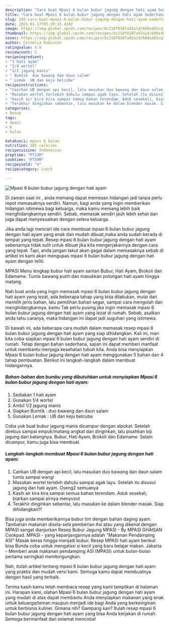 ```yaml
---
description: "Cara buat Mpasi 6 bulan bubur jagung dengan hati ayam Sederhana Untuk Jualan"
title: "Cara buat Mpasi 6 bulan bubur jagung dengan hati ayam Sederhana Untuk Jualan"
slug: 192-cara-buat-mpasi-6-bulan-bubur-jagung-dengan-hati-ayam-sederhana-untuk-jualan
date: 2021-01-17T05:39:15.418Z
image: https://img-global.cpcdn.com/recipes/bc218f0387a92a1d/680x482cq70/mpasi-6-bulan-bubur-jagung-dengan-hati-ayam-foto-resep-utama.jpg
thumbnail: https://img-global.cpcdn.com/recipes/bc218f0387a92a1d/680x482cq70/mpasi-6-bulan-bubur-jagung-dengan-hati-ayam-foto-resep-utama.jpg
cover: https://img-global.cpcdn.com/recipes/bc218f0387a92a1d/680x482cq70/mpasi-6-bulan-bubur-jagung-dengan-hati-ayam-foto-resep-utama.jpg
author: Cornelia Robinson
ratingvalue: 4.9
reviewcount: 5
recipeingredient:
- "1 hati ayam"
- "1/4 wortel"
- "1/2 jagung manis"
- " Bumtik  duo bawang dan daun salam"
- " Lemak  UB dan keju belcube"
recipeinstructions:
- "Cairkan UB dengan api kecil, lalu masukan duo bawang dan daun salam tumis sampai wangi"
- "Masukan wortel terlebih dahulu sampai agak layu. Setelah itu disusul jagung dan hati ayam. Oseng2 semuanya"
- "Kasih air kira kira sampai semua bahan terendam. Aduk sesekali, biarkan sampai airnya menyusut"
- "Terakhir dinginkan sebentar, lalu masukan ke dalam blender masak. Siap dihidangkan!!!"
categories:
- Resep
tags:
- mpasi
- 6
- bulan

katakunci: mpasi 6 bulan 
nutrition: 285 calories
recipecuisine: Indonesian
preptime: "PT13M"
cooktime: "PT59M"
recipeyield: "4"
recipecategory: Lunch

---
```



![Mpasi 6 bulan bubur jagung dengan hati ayam](https://img-global.cpcdn.com/recipes/bc218f0387a92a1d/680x482cq70/mpasi-6-bulan-bubur-jagung-dengan-hati-ayam-foto-resep-utama.jpg)

Di zaman  saat ini , anda memang dapat memesan hidangan jadi tanpa perlu repot memasaknya sendiri. Namun, bagi anda yang ingin memberikan hidangan istimewa bagi keluarga, maka kamu memang lebih baik menghidangkannya sendiri. Sebab, memasak sendiri jauh lebih sehat dan juga dapat menyesuaikan dengan selera keluarga.

Jika anda lagi mencari ide cara membuat mpasi 6 bulan bubur jagung dengan hati ayam yang enak dan mudah dibuat,maka anda sudah berada di tempat yang tepat. Resep mpasi 6 bulan bubur jagung dengan hati ayam  sebenarnya tidak sulit untuk dibuat jika kita mengerjakannya dengan cara yang tepat. Tapi, anda jangan takut akan gagal dalam memasaknya 
sebab di artikel ini kami akan mengupas mpasi 6 bulan bubur jagung dengan hati ayam dengan teliti.  

MPASI Menu lengkap bubur hati ayam santan Bubur, Hati Ayam, Brokoli dan Edamame. Tumis bawang putih dan masukkan potongan hati ayam hingga matang.

Nah buat anda yang ingin memasak mpasi 6 bulan bubur jagung dengan hati ayam yang lezat, ada beberapa tahap yang bisa dilakukan, mulai dari memilih jenis bahan, lalu pemilihan bahan segar, sampai cara mengolah dan menghidangkannya. kamu Tak perlu pusing jika ingin memasak mpasi 6 bulan bubur jagung dengan hati ayam yang lezat di rumah. Sebab, asalkan anda  tahu caranya, maka hidangan ini dapat jadi suguhan yang istimewa.

Di bawah ini, ada beberapa cara mudah dalam memasak resep mpasi 6 bulan bubur jagung dengan hati ayam yang siap dihidangkan. Kali ini, mari kita coba siapkan mpasi 6 bulan bubur jagung dengan hati ayam sendiri di rumah. Tetap dengan bahan sederhana, sajian ini dapat memberi manfaat untuk membantu menjaga kesehatan tubuh kita. Anda bisa menyiapkan Mpasi 6 bulan bubur jagung dengan hati ayam menggunakan 5 bahan dan 4 tahap pembuatan. Berikut ini langkah-langkah dalam membuat hidangannya.

<!--inarticleads1-->

##### Bahan-bahan dan bumbu yang dibutuhkan untuk menyiapkan Mpasi 6 bulan bubur jagung dengan hati ayam:

1. Sediakan 1 hati ayam
1. Gunakan 1/4 wortel
1. Ambil 1/2 jagung manis
1. Siapkan  Bumtik : duo bawang dan daun salam
1. Gunakan  Lemak : UB dan keju belcube


Coba yuk buat bubur jagung manis dicampur dengan alpukat. Setelah direbus sampai empuk/matang angkat dan dinginkan, lalu pisahkan biji jagung dari batangnya. Bubur, Hati Ayam, Brokoli dan Edamame. Selain dicampur, kamu juga bisa membuat. 

<!--inarticleads2-->

##### Langkah-langkah membuat Mpasi 6 bulan bubur jagung dengan hati ayam:

1. Cairkan UB dengan api kecil, lalu masukan duo bawang dan daun salam tumis sampai wangi
1. Masukan wortel terlebih dahulu sampai agak layu. Setelah itu disusul jagung dan hati ayam. Oseng2 semuanya
1. Kasih air kira kira sampai semua bahan terendam. Aduk sesekali, biarkan sampai airnya menyusut
1. Terakhir dinginkan sebentar, lalu masukan ke dalam blender masak. Siap dihidangkan!!!


Bisa juga anda memberikannya bubur tim dengan bahan daging ayam. Tambahan makanan disela-sela pemberian Asi atau yang dikenal dengan MPASI sangat dianjurkan Resep Bubur Jagung MPASI - By MPASI GHAISAN Cookpad. MPASI - yang kepanjangannya adalah &#34;Makanan Pendamping ASI&#34; Masak beras hingga menjadi bubur. Resep MPASI hati ayam berikut bisa Bunda coba untuk mengatasi si kecil yang baru belajar makan. Jakarta - Memberi anak makanan pendamping ASI (MPASI) untuk bulan-bulan pertama seringkali membingungkan. 

Nah, itulah artikel tentang  mpasi 6 bulan bubur jagung dengan hati ayam  yang praktis dan mudah versi kami. Semoga kamu dapat membuatnya dengan hasil yang terbaik. 

Terima kasih kamu telah membaca resep yang kami tampilkan di halaman ini. Harapan kami, olahan  Mpasi 6 bulan bubur jagung dengan hati ayam yang mudah di atas dapat membantu Anda menyiapkan makanan yang enak untuk keluarga/teman maupun menjadi ide bagi Anda yang berkeinginan untuk berbisnis kuliner. Gimana nih? Gampang kan? Itulah resep mpasi 6 bulan bubur jagung dengan hati ayam yang bisa Anda kerjakan di rumah. Semoga bermanfaat dan selamat mencoba!

